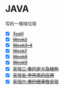 # JAVA
写的一堆啥垃圾
- [x] [~~Test1~~](https://github.com/2016WUJI01/JAVA/tree/main/Test1/src/Package_Test1)
- [x] [~~Week2~~](https://github.com/2016WUJI01/JAVA/tree/main/Week2/src/week2)
- [x] [~~Week3-4~~](https://github.com/2016WUJI01/JAVA/tree/main/Week3-4/src/Week3)
- [x] [~~Week7~~](https://github.com/2016WUJI01/JAVA/tree/main/Week7/src)
- [x] [~~Week8~~](https://github.com/2016WUJI01/JAVA/tree/main/Week8/src/Week8)
- [x] [~~Week9~~](https://github.com/2016WUJI01/JAVA/tree/main/Week9/Problem10/src)
- [x] [~~实验三 类的定义及结构~~](https://github.com/2016WUJI01/JAVA/tree/main/%E5%AE%9E%E9%AA%8C%E4%B8%89%E7%B1%BB%E7%9A%84%E5%AE%9A%E4%B9%89%E5%8F%8A%E7%BB%93%E6%9E%84/src)
- [x] [~~实验五 字符串的应用~~](https://github.com/2016WUJI01/JAVA/tree/main/%E5%AE%9E%E9%AA%8C%E4%BA%94%E5%AD%97%E7%AC%A6%E4%B8%B2%E7%9A%84%E5%BA%94%E7%94%A8/src)
- [x] [~~实验六 类的继承性实验~~](https://github.com/2016WUJI01/JAVA/tree/main/%E5%AE%9E%E9%AA%8C%E5%85%AD%E7%B1%BB%E7%9A%84%E7%BB%A7%E6%89%BF%E6%80%A7%E5%AE%9E%E9%AA%8C)
